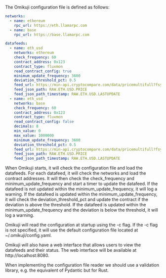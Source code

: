 The Omikuji configuration file is defined as follows:

```yaml
networks:
  - name: ethereum
    rpc_url: https://eth.llamarpc.com
  - name: base
    rpc_url: https://base.llamarpc.com

datafeeds:
  - name: eth_usd
    networks: ethereum
    check_frequency: 60
    contract_address: 0x123
    contract_type: fluxmon
    read_contract_config: true
    minimum_update_frequency: 3600
    deviation_threshold_pct: 0.5
    feed_url: https://min-api.cryptocompare.com/data/pricemultifull?fsyms=ETH&tsyms=USD
    feed_json_path: RAW.ETH.USD.PRICE
    feed_json_path_timestamp: RAW.ETH.USD.LASTUPDATE
  - name: eth_usd
    networks: base
    check_frequency: 60
    contract_address: 0x123
    contract_type: fluxmon
    read_contract_config: false
    decimals: 8
    min_value: 0
    max_value: 1000000
    minimum_update_frequency: 3600
    deviation_threshold_pct: 0.5
    feed_url: https://min-api.cryptocompare.com/data/pricemultifull?fsyms=ETH&tsyms=USD
    feed_json_path: RAW.ETH.USD.PRICE
    feed_json_path_timestamp: RAW.ETH.USD.LASTUPDATE

```

When Omikuji starts, it will check the configuration file and load the datafeeds. For each datafeed, it will check the networks and load the contract addresses. It will then check the check_frequency and minimum_update_frequency and start a timer to update the datafeed. If the datafeed is not updated within the minimum_update_frequency, it will log a warning. If the datafeed is updated within the minimum_update_frequency, it will check the deviation_threshold_pct and update the contract if the deviation is above the threshold. If the datafeed is updated within the minimum_update_frequency and the deviation is below the threshold, it will log a warning.

Omikuji will read the configuration at startup using the -c flag. If the -c flag is not specified, it will use the default configuration file located at ~/.omikuji/config.yaml.

Omikuji will also have a web interface that allows users to view the datafeeds and their status. The web interface will be available at http://localhost:8080. 

When implementing the configuration file reader we should use a validation library, e.g. the equivalent of Pydantic but for Rust.
